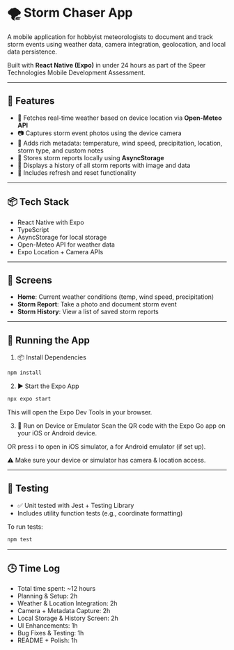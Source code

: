 # 🌪️ Storm Chaser App

A mobile application for hobbyist meteorologists to document and track storm events using weather data, camera integration, geolocation, and local data persistence.

Built with **React Native (Expo)** in under 24 hours as part of the Speer Technologies Mobile Development Assessment.

---

## 🚀 Features

- 📍 Fetches real-time weather based on device location via **Open-Meteo API**
- 📷 Captures storm event photos using the device camera
- 📝 Adds rich metadata: temperature, wind speed, precipitation, location, storm type, and custom notes
- 💾 Stores storm reports locally using **AsyncStorage**
- 📖 Displays a history of all storm reports with image and data
- 🔄 Includes refresh and reset functionality

---

## 📦 Tech Stack

- React Native with Expo
- TypeScript
- AsyncStorage for local storage
- Open-Meteo API for weather data
- Expo Location + Camera APIs

---

## 📱 Screens

- **Home**: Current weather conditions (temp, wind speed, precipitation)
- **Storm Report**: Take a photo and document storm event
- **Storm History**: View a list of saved storm reports

---

## 🏃 Running the App

1. 📦 Install Dependencies

```bash
npm install
```

2. ▶️ Start the Expo App

```bash
npx expo start
```

This will open the Expo Dev Tools in your browser.

3. 📱 Run on Device or Emulator
   Scan the QR code with the Expo Go app on your iOS or Android device.

OR press i to open in iOS simulator, a for Android emulator (if set up).

⚠️ Make sure your device or simulator has camera & location access.

---

## 🧪 Testing

- ✅ Unit tested with Jest + Testing Library
- Includes utility function tests (e.g., coordinate formatting)

To run tests:

```bash
npm test
```

---

## 🕒 Time Log

- Total time spent: ~12 hours
- Planning & Setup: 2h
- Weather & Location Integration: 2h
- Camera + Metadata Capture: 2h
- Local Storage & History Screen: 2h
- UI Enhancements: 1h
- Bug Fixes & Testing: 1h
- README + Polish: 1h
